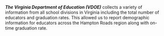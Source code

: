 ***The Virginia Department of Education (VDOE)***
            collects a variety of information from all school divisions in Virginia including the total number of educators and graduation rates.
                                            This allowed us to report demographic information for educators across the Hampton Roads region along with on-time graduation rate.
